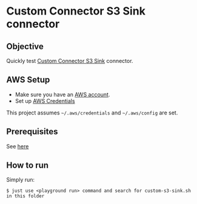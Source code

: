 # Custom Connector S3 Sink connector

## Objective

Quickly test [Custom Connector S3 Sink](https://docs.confluent.io/cloud/current/connectors/bring-your-connector/overview.html) connector.



## AWS Setup

* Make sure you have an [AWS account](https://docs.aws.amazon.com/streams/latest/dev/before-you-begin.html#setting-up-sign-up-for-aws).
* Set up [AWS Credentials](https://docs.confluent.io/kafka-connectors/s3-sink/current/overview.html#aws-credentials)

This project assumes `~/.aws/credentials` and `~/.aws/config` are set.

## Prerequisites

See [here](https://kafka-docker-playground.io/#/how-to-use?id=%f0%9f%8c%a4%ef%b8%8f-confluent-cloud-examples)

## How to run

Simply run:

```
$ just use <playground run> command and search for custom-s3-sink.sh in this folder
```
